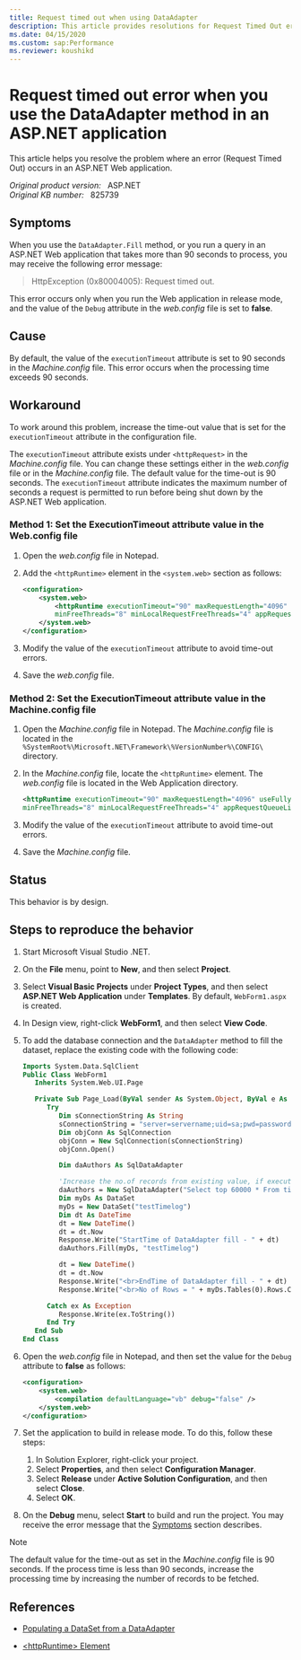 ```yaml
---
title: Request timed out when using DataAdapter
description: This article provides resolutions for Request Timed Out error that occurs when you use the DataAdapter method or run a query that takes more than 90 seconds to process in an ASP.NET Web application.
ms.date: 04/15/2020
ms.custom: sap:Performance
ms.reviewer: koushikd
---
```

# Request timed out error when you use the DataAdapter method in an ASP.NET application

This article helps you resolve the problem where an error (Request Timed Out) occurs in an ASP.NET Web application.

_Original product version:_ &nbsp; ASP.NET  
_Original KB number:_ &nbsp; 825739

## Symptoms

When you use the `DataAdapter.Fill` method, or you run a query in an ASP.NET Web application that takes more than 90 seconds to process, you may receive the following error message:

> HttpException (0x80004005): Request timed out.

This error occurs only when you run the Web application in release mode, and the value of the `Debug` attribute in the *web.config* file is set to **false**.

## Cause

By default, the value of the `executionTimeout` attribute is set to 90 seconds in the *Machine.config* file. This error occurs when the processing time exceeds 90 seconds.

## Workaround

To work around this problem, increase the time-out value that is set for the `executionTimeout` attribute in the configuration file.

The `executionTimeout` attribute exists under `<httpRequest>` in the *Machine.config* file. You can change these settings either in the *web.config* file or in the *Machine.config* file. The default value for the time-out is 90 seconds. The `executionTimeout` attribute indicates the maximum number of seconds a request is permitted to run before being shut down by the ASP.NET Web application.

### Method 1: Set the ExecutionTimeout attribute value in the Web.config file

1. Open the *web.config* file in Notepad.
2. Add the `<httpRuntime>` element in the `<system.web>` section as follows:

    ```xml
    <configuration>
        <system.web>
            <httpRuntime executionTimeout="90" maxRequestLength="4096" useFullyQualifiedRedirectUrl="false"
            minFreeThreads="8" minLocalRequestFreeThreads="4" appRequestQueueLimit="100" />
        </system.web>
    </configuration>
    ```

3. Modify the value of the `executionTimeout` attribute to avoid time-out errors.
4. Save the *web.config* file.

### Method 2: Set the ExecutionTimeout attribute value in the Machine.config file

1. Open the *Machine.config* file in Notepad. The *Machine.config* file is located in the `%SystemRoot%\Microsoft.NET\Framework\%VersionNumber%\CONFIG\` directory.
2. In the *Machine.config* file, locate the `<httpRuntime>` element. The *web.config* file is located in the Web Application directory.

    ```xml
    <httpRuntime executionTimeout="90" maxRequestLength="4096" useFullyQualifiedRedirectUrl="false"
    minFreeThreads="8" minLocalRequestFreeThreads="4" appRequestQueueLimit="100" />
    ```

3. Modify the value of the `executionTimeout` attribute to avoid time-out errors.
4. Save the *Machine.config* file.

## Status

This behavior is by design.

## Steps to reproduce the behavior

1. Start Microsoft Visual Studio .NET.
2. On the **File** menu, point to **New**, and then select **Project**.
3. Select **Visual Basic Projects** under **Project Types**, and then select **ASP.NET Web Application** under **Templates**. By default, `WebForm1.aspx` is created.
4. In Design view, right-click **WebForm1**, and then select **View Code**.
5. To add the database connection and the `DataAdapter` method to fill the dataset, replace the existing code with the following code:

    ```vb
    Imports System.Data.SqlClient
    Public Class WebForm1
       Inherits System.Web.UI.Page

       Private Sub Page_Load(ByVal sender As System.Object, ByVal e As System.EventArgs) Handles MyBase.Load
          Try
             Dim sConnectionString As String
             sConnectionString = "server=servername;uid=sa;pwd=password;database=testdatabase;"
             Dim objConn As SqlConnection
             objConn = New SqlConnection(sConnectionString)
             objConn.Open()

             Dim daAuthors As SqlDataAdapter

             'Increase the no.of records from existing value, if execution time is less than 90 sec.
             daAuthors = New SqlDataAdapter("Select top 60000 * From timelog (nolock)", objConn)
             Dim myDs As DataSet
             myDs = New DataSet("testTimelog")
             Dim dt As DateTime
             dt = New DateTime()
             dt = dt.Now
             Response.Write("StartTime of DataAdapter fill - " + dt)
             daAuthors.Fill(myDs, "testTimelog")

             dt = New DateTime()
             dt = dt.Now
             Response.Write("<br>EndTime of DataAdapter fill - " + dt)
             Response.Write("<br>No of Rows = " + myDs.Tables(0).Rows.Count.ToString())

          Catch ex As Exception
             Response.Write(ex.ToString())
          End Try
       End Sub
    End Class
    ```

6. Open the *web.config* file in Notepad, and then set the value for the `Debug` attribute to **false** as follows:

    ```xml
    <configuration>
        <system.web>
            <compilation defaultLanguage="vb" debug="false" />
        </system.web>
    </configuration>
    ```

7. Set the application to build in release mode. To do this, follow these steps:

    1. In Solution Explorer, right-click your project.
    2. Select **Properties**, and then select **Configuration Manager**.
    3. Select **Release** under **Active Solution Configuration**, and then select **Close**.
    4. Select **OK**.

8. On the **Debug** menu, select **Start** to build and run the project. You may receive the error message that the [Symptoms](#symptoms) section describes.

> [!NOTE]
> The default value for the time-out as set in the *Machine.config* file is 90 seconds. If the process time is less than 90 seconds, increase the processing time by increasing the number of records to be fetched.

## References

- [Populating a DataSet from a DataAdapter](/previous-versions/dotnet/netframework-1.1/bh8kx08z(v=vs.71))

- [\<httpRuntime> Element](/previous-versions/dotnet/netframework-1.1/e1f13641(v=vs.71))
